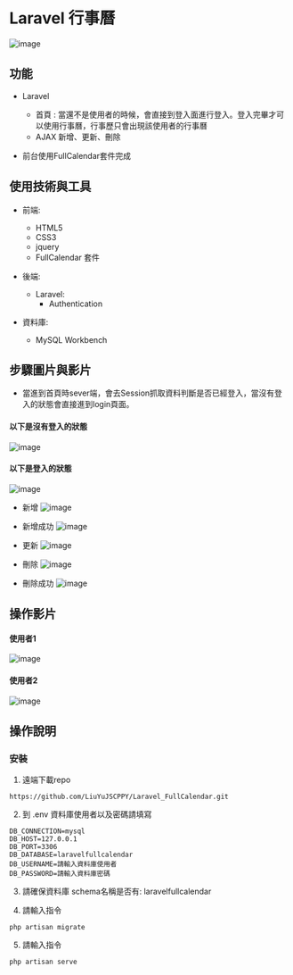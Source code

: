 # Laravel 行事曆


![image](https://github.com/LiuYuJSCPPY/Laravel_FullCalendar/blob/master/laravel%20%E6%97%A5%E6%AD%B7.PNG)



## 功能
 * Laravel
    * 首頁 : 當還不是使用者的時候，會直接到登入面進行登入。登入完畢才可以使用行事曆，行事歷只會出現該使用者的行事曆
    * AJAX 新增、更新、刪除
    
 * 前台使用FullCalendar套件完成

## 使用技術與工具
* 前端:
  * HTML5
  * CSS3
  * jquery
  * FullCalendar 套件
  
* 後端:
   * Laravel:
     * Authentication
     
 * 資料庫:
    * MySQL Workbench

## 步驟圖片與影片

* 當進到首頁時sever端，會去Session抓取資料判斷是否已經登入，當沒有登入的狀態會直接進到login頁面。

#### 以下是沒有登入的狀態
![image](https://github.com/LiuYuJSCPPY/Laravel_FullCalendar/blob/master/Laravel_%E8%A1%8C%E4%BA%8B%E6%9B%86_%E7%99%BB%E5%85%A5%E7%8B%80%E6%85%8B.gif)

#### 以下是登入的狀態
![image](https://github.com/LiuYuJSCPPY/Laravel_FullCalendar/blob/master/Laravel_%E8%A1%8C%E4%BA%8B%E6%9B%86_%E7%99%BB%E5%85%A5%E7%8B%80%E6%85%8B.gif)



* 新增
![image](https://github.com/LiuYuJSCPPY/Laravel_FullCalendar/blob/master/%E6%96%B0%E5%A2%9E.PNG)

* 新增成功
![image](https://github.com/LiuYuJSCPPY/Laravel_FullCalendar/blob/master/%E6%96%B0%E5%A2%9E1.PNG)

* 更新
![image](https://github.com/LiuYuJSCPPY/Laravel_FullCalendar/blob/master/%E6%9B%B4%E6%96%B0.PNG)

* 刪除
![image](https://github.com/LiuYuJSCPPY/Laravel_FullCalendar/blob/master/%E5%88%AA%E9%99%A4.PNG)

* 刪除成功
 ![image](https://github.com/LiuYuJSCPPY/Laravel_FullCalendar/blob/master/%E5%88%AA%E9%99%A41.PNG)

## 操作影片
#### 使用者1
![image](https://github.com/LiuYuJSCPPY/Laravel_FullCalendar/blob/master/Laravel_%E8%A1%8C%E4%BA%8B%E6%9B%86_%E4%BD%BF%E7%94%A8%E8%80%851.gif)

#### 使用者2

![image](https://github.com/LiuYuJSCPPY/Laravel_FullCalendar/blob/master/Laravel_%E8%A1%8C%E4%BA%8B%E6%9B%86_%E4%BD%BF%E7%94%A8%E8%80%852.gif)



## 操作說明

### 安裝

1. 遠端下載repo
```
https://github.com/LiuYuJSCPPY/Laravel_FullCalendar.git
```
2. 到 .env 資料庫使用者以及密碼請填寫

```
DB_CONNECTION=mysql
DB_HOST=127.0.0.1
DB_PORT=3306
DB_DATABASE=laravelfullcalendar
DB_USERNAME=請輸入資料庫使用者
DB_PASSWORD=請輸入資料庫密碼
```
3. 請確保資料庫 schema名稱是否有: laravelfullcalendar

4. 請輸入指令 

```
php artisan migrate

```
5. 請輸入指令

```
php artisan serve

```


